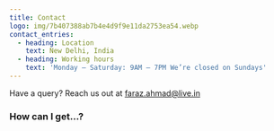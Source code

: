 ```yaml
---
title: Contact
logo: img/7b407388ab7b4e4d9f9e11da2753ea54.webp
contact_entries:
  - heading: Location
    text: New Delhi, India
  - heading: Working hours
    text: 'Monday – Saturday: 9AM – 7PM We’re closed on Sundays'
---
```


Have a query? Reach us out at faraz.ahmad@live.in

<h3 class="f4 b lh-title mb2">How can I get…?</h3>
